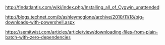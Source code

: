 http://findatlantis.com/wiki/index.php/Installing_all_of_Cygwin_unattended

http://blogs.technet.com/b/ashleymcglone/archive/2010/11/18/big-downloads-with-powershell.aspx

https://semitwist.com/articles/article/view/downloading-files-from-plain-batch-with-zero-dependencies
